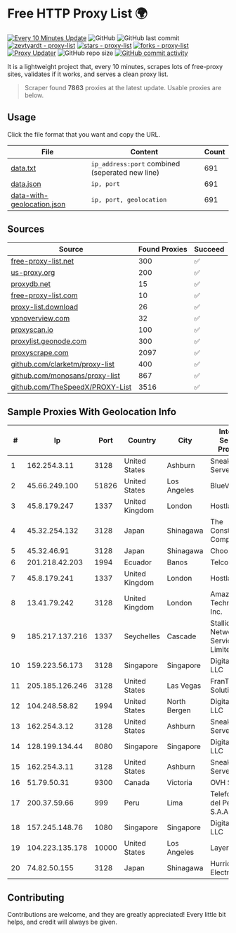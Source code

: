 
# Free HTTP Proxy List 🌍

[![Every 10 Minutes Update](https://github.com/mertguvencli/http-proxy-list/actions/workflows/main.yml/badge.svg?branch=main)](https://github.com/mertguvencli/http-proxy-list/actions/workflows/main.yml)
![GitHub](https://img.shields.io/github/license/mertguvencli/http-proxy-list)
![GitHub last commit](https://img.shields.io/github/last-commit/mertguvencli/http-proxy-list)
[![zevtyardt - proxy-list](https://img.shields.io/static/v1?label=zevtyardt&message=proxy-list&color=blue&logo=github)](https://github.com/zevtyardt/proxy-list "Go to GitHub repo")
[![stars - proxy-list](https://img.shields.io/github/stars/zevtyardt/proxy-list?style=social)](https://github.com/zevtyardt/proxy-list)
[![forks - proxy-list](https://img.shields.io/github/forks/zevtyardt/proxy-list?style=social)](https://github.com/zevtyardt/proxy-list)
[![Proxy Updater](https://github.com/zevtyardt/proxy-list/workflows/Proxy%20Updater/badge.svg)](https://github.com/zevtyardt/proxy-list/actions?query=workflow:"Proxy+Updater")
![GitHub repo size](https://img.shields.io/github/repo-size/zevtyardt/proxy-list)
[![GitHub commit activity](https://img.shields.io/github/commit-activity/m/zevtyardt/proxy-list?logo=commits)](https://github.com/zevtyardt/proxy-list/commits/main)

It is a lightweight project that, every 10 minutes, scrapes lots of free-proxy sites, validates if it works, and serves a clean proxy list.

> Scraper found **7863** proxies at the latest update. Usable proxies are below.

## Usage

Click the file format that you want and copy the URL.

|File|Content|Count|
|----|-------|-----|
|[data.txt](https://raw.githubusercontent.com/mertguvencli/http-proxy-list/main/proxy-list/data.txt)|`ip_address:port` combined (seperated new line)|691|
|[data.json](https://raw.githubusercontent.com/mertguvencli/http-proxy-list/main/proxy-list/data.json)|`ip, port`|691|
|[data-with-geolocation.json](https://raw.githubusercontent.com/mertguvencli/http-proxy-list/main/proxy-list/data-with-geolocation.json)|`ip, port, geolocation`|691|

## Sources

|Source|Found Proxies|Succeed|
|------|-------------|-------|
|[free-proxy-list.net](https://free-proxy-list.net)|300|✅|
|[us-proxy.org](https://www.us-proxy.org)|200|✅|
|[proxydb.net](http://proxydb.net)|15|✅|
|[free-proxy-list.com](https://free-proxy-list.com/?page=&port=&type%5B%5D=http&type%5B%5D=https&up_time=0&search=Search)|10|✅|
|[proxy-list.download](https://www.proxy-list.download/HTTP)|26|✅|
|[vpnoverview.com](https://vpnoverview.com/privacy/anonymous-browsing/free-proxy-servers)|32|✅|
|[proxyscan.io](https://www.proxyscan.io)|100|✅|
|[proxylist.geonode.com](https://proxylist.geonode.com/api/proxy-list?limit=300&page=1&sort_by=lastChecked&sort_type=desc&protocols=http,https)|300|✅|
|[proxyscrape.com](https://api.proxyscrape.com/v2/?request=displayproxies&protocol=http&timeout=10000&country=all&ssl=all&anonymity=all)|2097|✅|
|[github.com/clarketm/proxy-list](https://raw.githubusercontent.com/clarketm/proxy-list/master/proxy-list-raw.txt)|400|✅|
|[github.com/monosans/proxy-list](https://raw.githubusercontent.com/monosans/proxy-list/main/proxies/http.txt)|867|✅|
|[github.com/TheSpeedX/PROXY-List](https://raw.githubusercontent.com/TheSpeedX/PROXY-List/master/http.txt)|3516|✅|


## Sample Proxies With Geolocation Info

|#|Ip|Port|Country|City|Internet Service Provider|
|-|--|----|-------|----|-------------------------|
|1|162.254.3.11|3128|United States|Ashburn|Sneaker Server|
|2|45.66.249.100|51826|United States|Los Angeles|BlueVPS OU|
|3|45.8.179.247|1337|United Kingdom|London|Hostland LLC|
|4|45.32.254.132|3128|Japan|Shinagawa|The Constant Company|
|5|45.32.46.91|3128|Japan|Shinagawa|Choopa|
|6|201.218.42.203|1994|Ecuador|Banos|Telconet S.A|
|7|45.8.179.241|1337|United Kingdom|London|Hostland LLC|
|8|13.41.79.242|3128|United Kingdom|London|Amazon Technologies Inc.|
|9|185.217.137.216|1337|Seychelles|Cascade|Stallion Network Services Limited|
|10|159.223.56.173|3128|Singapore|Singapore|DigitalOcean, LLC|
|11|205.185.126.246|3128|United States|Las Vegas|FranTech Solutions|
|12|104.248.58.82|1994|United States|North Bergen|DigitalOcean, LLC|
|13|162.254.3.12|3128|United States|Ashburn|Sneaker Server|
|14|128.199.134.44|8080|Singapore|Singapore|DigitalOcean, LLC|
|15|162.254.3.11|3128|United States|Ashburn|Sneaker Server|
|16|51.79.50.31|9300|Canada|Victoria|OVH SAS|
|17|200.37.59.66|999|Peru|Lima|Telefonica del Peru S.A.A.|
|18|157.245.148.76|1080|Singapore|Singapore|DigitalOcean, LLC|
|19|104.223.135.178|10000|United States|Los Angeles|LayerHost|
|20|74.82.50.155|3128|Japan|Shinagawa|Hurricane Electric|



## Contributing

Contributions are welcome, and they are greatly appreciated! Every
little bit helps, and credit will always be given.


